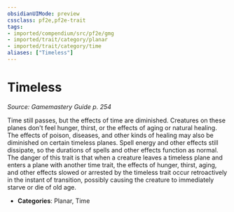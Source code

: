 ```yaml
---
obsidianUIMode: preview
cssclass: pf2e,pf2e-trait
tags:
- imported/compendium/src/pf2e/gmg
- imported/trait/category/planar
- imported/trait/category/time
aliases: ["Timeless"]
---
```

# Timeless  
*Source: Gamemastery Guide p. 254*  

Time still passes, but the effects of time are diminished. Creatures on these planes don't feel hunger, thirst, or the effects of aging or natural healing. The effects of poison, diseases, and other kinds of healing may also be diminished on certain timeless planes. Spell energy and other effects still dissipate, so the durations of spells and other effects function as normal. The danger of this trait is that when a creature leaves a timeless plane and enters a plane with another time trait, the effects of hunger, thirst, aging, and other effects slowed or arrested by the timeless trait occur retroactively in the instant of transition, possibly causing the creature to immediately starve or die of old age.

- **Categories**: Planar, Time